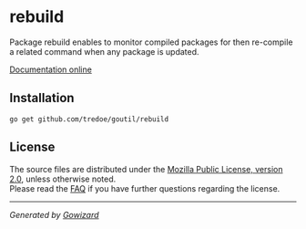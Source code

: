 rebuild
=======
Package rebuild enables to monitor compiled packages for then re-compile a
related command when any package is updated.

[Documentation online](http://godoc.org/github.com/tredoe/goutil/rebuild)

## Installation

	go get github.com/tredoe/goutil/rebuild

## License

The source files are distributed under the [Mozilla Public License, version 2.0](http://mozilla.org/MPL/2.0/),
unless otherwise noted.  
Please read the [FAQ](http://www.mozilla.org/MPL/2.0/FAQ.html)
if you have further questions regarding the license.

* * *
*Generated by [Gowizard](https://github.com/tredoe/wizard)*
